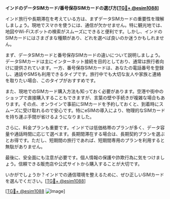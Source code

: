 **インドのデータSIMカード/番号保存SIMカードの選び方[[TG💪+ @esim1088](https://t.me/s/esim1088)]**

インド旅行や長期滞在を考えている方は、まずデータSIMカードの重要性を理解しましょう。現地でスマホを使うには、通信が欠かせません。特に観光地では、地図やWi-Fiスポットの検索がスムーズにできると便利です。しかし、インドのSIMカードにはさまざまな種類があり、どれを選べば良いのか迷うかもしれません。

まず、データSIMカードと番号保存SIMカードの違いについて説明しましょう。データSIMカードは主にインターネット接続を目的としており、通常は旅行者向けに提供されています。一方、番号保存SIMカードは、あなたの電話番号を登録し、通話やSMSも利用できるタイプです。旅行中でも大切な友人や家族と連絡を取りたい場合、このタイプがおすすめです。

また、現地でのSIMカード購入方法も知っておく必要があります。空港や街中のショップで直接購入することもできますが、言葉の壁や手続きが複雑な場合もあります。その点、オンラインで事前にSIMカードを予約しておくと、到着時にスムーズに受け取れるので安心です。特にeSIMの導入により、物理的なSIMカードを持ち運ぶ手間が省けるようになりました。

さらに、料金プランも重要です。インドでは低価格帯のプランが多く、データ容量や通話時間に応じて選べます。長期間滞在する場合は、長期契約プランを選ぶとお得です。ただし、短期間の旅行であれば、短期間専用のプランを利用すると無駄がありません。

最後に、安全面にも注意が必要です。個人情報の保護や詐欺行為に気をつけましょう。信頼できる販売店や公式サイトから購入することが大切です。

いかがでしょうか？インドでの通信環境を整えるために、ぜひ正しいSIMカードを選んでください。[[TG💪+ @esim1088](https://t.me/s/esim1088)]

[[TG💪+ @esim1088](https://t.me/s/esim1088) ![Image](https://i.postimg.cc/Y0z9fWf4/image.png)]